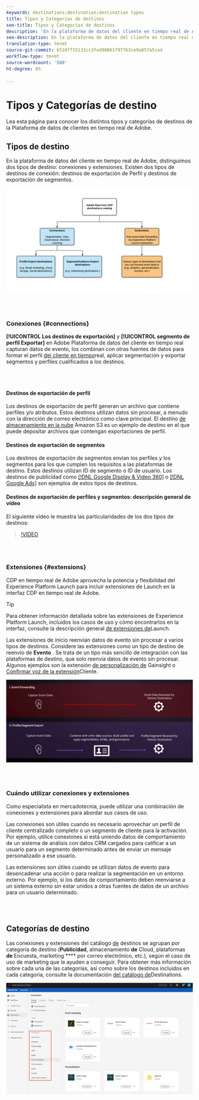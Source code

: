 ```yaml
---
keywords: destinations;destination;destination types
title: Tipos y Categorías de destinos
seo-title: Tipos y Categorías de destinos
description: 'En la plataforma de datos del cliente en tiempo real de Adobe, los destinos de exportación de Perfiles/segmentos capturan datos de evento, los combinan con otras fuentes de datos, aplican segmentación y exportan segmentos y perfiles cualificados a los destinos. Las extensiones de inicio reenvían datos de evento sin procesar a varios tipos de destinos. '
seo-description: En la plataforma de datos del cliente en tiempo real de Adobe, los destinos de exportación de Perfiles/segmentos capturan datos de evento, los combinan con otras fuentes de datos, aplican segmentación y exportan segmentos y perfiles cualificados a los destinos. Las extensiones de inicio reenvían datos de evento sin procesar a varios tipos de destinos.
translation-type: tm+mt
source-git-commit: b510f715133cc3fed98861f977b3ce9a857a5ced
workflow-type: tm+mt
source-wordcount: '580'
ht-degree: 0%

---
```



# Tipos y Categorías de destino

Lea esta página para conocer los distintos tipos y categorías de destinos de la Plataforma de datos de clientes en tiempo real de Adobe.

## Tipos de destino

En la plataforma de datos del cliente en tiempo real de Adobe, distinguimos dos tipos de destino: conexiones y extensiones. Existen dos tipos de destinos de conexión: destinos de exportación de Perfil y destinos de exportación de segmentos.

![Tipos de destinos](/help/rtcdp/destinations/assets/types-of-destinations.png)

<br> 

### Conexiones {#connections}

**[!UICONTROL Los destinos de exportación]** y **[!UICONTROL segmento de perfil Exportar]** en Adobe Plataforma de datos del cliente en tiempo real capturan datos de evento, los combinan con otras fuentes de datos para formar el perfil [del cliente en tiempo](/help/profile/home.md)real, aplicar segmentación y exportar segmentos y perfiles cualificados a los destinos.

<br> 

#### Destinos de exportación de perfil

Los destinos de exportación de perfil generan un archivo que contiene perfiles y/o atributos. Estos destinos utilizan datos sin procesar, a menudo con la dirección de correo electrónico como clave principal. El destino [de almacenamiento en la nube](/help/rtcdp/destinations/amazon-s3-destination.md) Amazon S3 es un ejemplo de destino en el que puede depositar archivos que contengan exportaciones de perfil.

#### Destinos de exportación de segmentos

Los destinos de exportación de segmentos envían los perfiles y los segmentos para los que cumplen los requisitos a las plataformas de destino. Estos destinos utilizan ID de segmento o ID de usuario. Los destinos de publicidad como [[!DNL Google Display & Video 360]](/help/rtcdp/destinations/google-dv360-destination.md) o [[!DNL Google Ads]](/help/rtcdp/destinations/google-ads-destination.md) son ejemplos de estos tipos de destinos.

#### Destinos de exportación de perfiles y segmentos: descripción general de vídeo

El siguiente vídeo le muestra las particularidades de los dos tipos de destinos:

>[!VIDEO](https://video.tv.adobe.com/v/29707?quality=12)

<br> 

### Extensiones {#extensions}

CDP en tiempo real de Adobe aprovecha la potencia y flexibilidad del Experience Platform Launch para incluir extensiones de Launch en la interfaz CDP en tiempo real de Adobe.

>[!TIP]
>
>Para obtener información detallada sobre las extensiones de Experience Platform Launch, incluidos los casos de uso y cómo encontrarlos en la interfaz, consulte la descripción general [de extensiones de](/help/rtcdp/destinations/experience-platform-launch-extensions.md)Launch.

Las extensiones de inicio reenvían datos de evento sin procesar a varios tipos de destinos. Considere las extensiones como un tipo de destino de reenvío de **Evento** . Se trata de un tipo más sencillo de integración con las plataformas de destino, que solo reenvía datos de evento sin procesar. Algunos ejemplos son la extensión [de personalización de](/help/rtcdp/destinations/gainsight-extension.md) Gainsight o [Confirmar voz de la extensión](/help/rtcdp/destinations/confirmit-digital-feedback-extension.md)Cliente.

![Extensiones de Experience Platform Launch en comparación con otros destinos](/help/rtcdp/destinations/assets/launch-and-other-destinations.png)

<br> 

### Cuándo utilizar conexiones y extensiones

Como especialista en mercadotecnia, puede utilizar una combinación de conexiones y extensiones para abordar sus casos de uso.

Las conexiones son útiles cuando es necesario aprovechar un perfil de cliente centralizado completo o un segmento de cliente para la activación. Por ejemplo, utilice conexiones si está uniendo datos de comportamiento de un sistema de análisis con datos CRM cargados para calificar a un usuario para un segmento determinado antes de enviar un mensaje personalizado a ese usuario.

Las extensiones son útiles cuando se utilizan datos de evento para desencadenar una acción o para realizar la segmentación en un entorno externo. Por ejemplo, si los datos de comportamiento deben reenviarse a un sistema externo sin estar unidos a otras fuentes de datos de un archivo para un usuario determinado.

<br> 

## Categorías de destino

Las conexiones y extensiones del catálogo [de](https://platform.adobe.com/destination/catalog) destinos se agrupan por categoría de destino (**Publicidad**, almacenamiento **de** Cloud, plataformas **de** Encuesta, marketing **** por correo electrónico, etc.), según el caso de uso de marketing que le ayuden a conseguir. Para obtener más información sobre cada una de las categorías, así como sobre los destinos incluidos en cada categoría, consulte la documentación [del catálogo de](/help/rtcdp/destinations/destinations-catalog.md)Destinations.

![Categorías de destino](/help/rtcdp/destinations/assets/destination-categories-menu.png)

